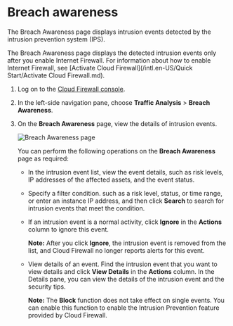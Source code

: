 # Breach awareness

The Breach Awareness page displays intrusion events detected by the intrusion prevention system \(IPS\).

The Breach Awareness page displays the detected intrusion events only after you enable Internet Firewall. For information about how to enable Internet Firewall, see [Activate Cloud Firewall](/intl.en-US/Quick Start/Activate Cloud Firewall.md).

1.  Log on to the [Cloud Firewall console](https://yundun.console.aliyun.com/?p=cfwnext).

2.  In the left-side navigation pane, choose **Traffic Analysis** \> **Breach Awareness**.

3.  On the **Breach Awareness** page, view the details of intrusion events.

    ![Breach Awareness page](https://static-aliyun-doc.oss-cn-hangzhou.aliyuncs.com/assets/img/en-US/6138816951/p77490.png)

    You can perform the following operations on the **Breach Awareness** page as required:

    -   In the intrusion event list, view the event details, such as risk levels, IP addresses of the affected assets, and the event status.
    -   Specify a filter condition. such as a risk level, status, or time range, or enter an instance IP address, and then click **Search** to search for intrusion events that meet the condition.
    -   If an intrusion event is a normal activity, click **Ignore** in the **Actions** column to ignore this event.

        **Note:** After you click **Ignore**, the intrusion event is removed from the list, and Cloud Firewall no longer reports alerts for this event.

    -   View details of an event. Find the intrusion event that you want to view details and click **View Details** in the **Actions** column. In the Details pane, you can view the details of the intrusion event and the security tips.

        **Note:** The **Block** function does not take effect on single events. You can enable this function to enable the Intrusion Prevention feature provided by Cloud Firewall.


